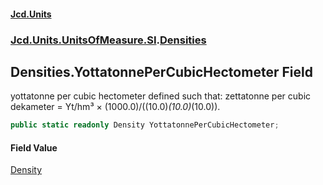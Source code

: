 #### [Jcd.Units](index 'index')
### [Jcd.Units.UnitsOfMeasure.SI](Jcd.Units.UnitsOfMeasure.SI 'Jcd.Units.UnitsOfMeasure.SI').[Densities](Densities 'Jcd.Units.UnitsOfMeasure.SI.Densities')

## Densities.YottatonnePerCubicHectometer Field

yottatonne per cubic hectometer defined such that: zettatonne per cubic dekameter = Yt/hm³ ×
(1000.0)/((10.0)*(10.0)*(10.0)).

```csharp
public static readonly Density YottatonnePerCubicHectometer;
```

#### Field Value
[Density](Density 'Jcd.Units.UnitTypes.Density')